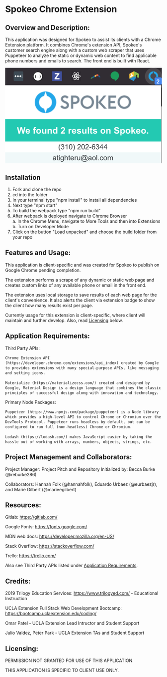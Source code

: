 # Spokeo Chrome Extension

## Overview and Description:

This application was designed for Spokeo to assist its clients with a Chrome Extension platform. It combines Chrome's extension API, Spokeo's customer search engine along with a custom web scraper that uses Puppeteer to analyze the static or dynamic web content to find applicable phone numbers and emails to search. The front end is built with React.

[![Product Name Screen Shot][product-screenshot]](images/spokeo-extension-screenshot.png)

## Installation

1. Fork and clone the repo
2. cd into the folder
3. In your terminal type "npm install" to install all dependencies
4. Next type "npm start"
5. To build the webpack type "npm run build"
6. After webpack is deployed navigate to Chrome Browser <br/>
   a. In the Chrome Menu, navigate to More Tools and then into Extensions <br/>
   b. Turn on Developer Mode
7. Click on the button "Load unpacked" and choose the build folder from your repo

## Features and Usage:

This application is client-specific and was created for Spokeo to publish on Google Chrome pending completion.

The extension performs a scrape of any dynamic or static web page and creates custom links of any available phone or email in the front end.

The extension uses local storage to save results of each web page for the client's convenience. It also alerts the client via extension badge to show the client how many results exist per page.

Currently usage for this extension is client-specific, where client will maintain and further develop. Also, read [Licensing](#Licensing) below.

## Application Requirements:

Third Party APIs:

    Chrome Extension API (https://developer.chrome.com/extensions/api_index) created by Google to provides extensions with many special-purpose APIs, like messaging and setting icons.

    Materialize (https://materializecss.com/) created and designed by Google, Material Design is a design language that combines the classic principles of successful design along with innovation and technology.

Primary Node Packages:

    Puppeteer (https://www.npmjs.com/package/puppeteer) is a Node library which provides a high-level API to control Chrome or Chromium over the DevTools Protocol. Puppeteer runs headless by default, but can be configured to run full (non-headless) Chrome or Chromium.

    Lodash (https://lodash.com/) makes JavaScript easier by taking the hassle out of working with arrays, numbers, objects, strings, etc.

## Project Management and Collaborators:

Project Manager: Project Pitch and Repository Initialized by: Becca Burke (@reburke286)

Collaborators: Hannah Folk (@hannahfolk), Eduardo Urbaez (@eurbaezjr), and Marie Gilbert (@marieegilbert)

## Resources:

Gitlab: https://gitlab.com/

Google Fonts: https://fonts.google.com/

MDN web docs: https://developer.mozilla.org/en-US/

Stack Overflow: https://stackoverflow.com/

Trello: https://trello.com/

Also see Third Party APIs listed under [Application Requirements](#Application-Requirements).

## Credits:

2019 Trilogy Education Services: https://www.trilogyed.com/ - Educational Instruction

UCLA Extension Full Stack Web Development Bootcamp: https://bootcamp.uclaextension.edu/coding/

Omar Patel - UCLA Extension Lead Intructor and Student Support

Julio Valdez, Peter Park - UCLA Extension TAs and Student Support

## Licensing:

PERMISSION NOT GRANTED FOR USE OF THIS APPLICATION.

THIS APPLICATION IS SPECIFIC TO CLIENT USE ONLY.

[product-screenshot]: images/spokeo-extension-screenshot.png
